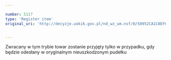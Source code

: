 ```yaml
---

number: 5117
type: 'Register item'
original_uri: 'http://decyzje.uokik.gov.pl/nd_wz_um.nsf/0/58952CA1C8EF6306C1257BBE00329567?OpenDocument'


---
```


Zwracany w tym trybie towar zostanie przyjęty tylko w przypadku, gdy będzie odesłany w oryginalnym nieuszkodzonym pudełku
